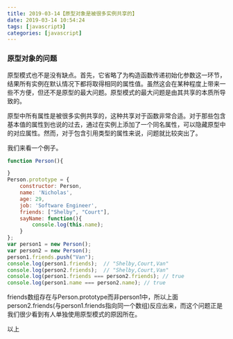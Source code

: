 ```yaml
---
title: 2019-03-14【原型对象是被很多实例共享的】
date: 2019-03-14 10:54:24
tags: [javascript》]
categories: [javascript]
---
```


### 原型对象的问题  

原型模式也不是没有缺点。首先，它省略了为构造函数传递初始化参数这一环节，结果所有实例在默认情况下都将取得相同的属性值。虽然这会在某种程度上带来一些不方便，但还不是原型的最大问题。原型模式的最大问题是由其共享的本质所导致的。  

原型中所有属性是被很多实例共享的，这种共享对于函数非常合适。对于那些包含基本值的属性到也说的过去，通过在实例上添加了一个同名属性，可以隐藏原型中的对应属性。然而，对于包含引用类型的属性来说，问题就比较突出了。

我们来看一个例子。

```js
function Person(){

}
Person.prototype = {
    constructor: Person,
    name: 'Nicholas',
    age: 29,
    job: 'Software Engineer',
    friends: ["Shelby", "Court"],
    sayName: function(){
        console.log(this.name);
    }
};
var person1 = new Person();
var person2 = new Person();
person1.friends.push("Van");
console.log(person1.friends);  // "Shelby,Court,Van"
console.log(person2.friends);  // "Shelby,Court,Van"
console.log(person1.friends === person2.friends); // true
console.log(person1.name === person2.name); // true
```

friends数组存在与Person.prototype而非person1中，所以上面person2.friends(与person1.friends指向同一个数组)反应出来，而这个问题正是我们很少看到有人单独使用原型模式的原因所在。

以上